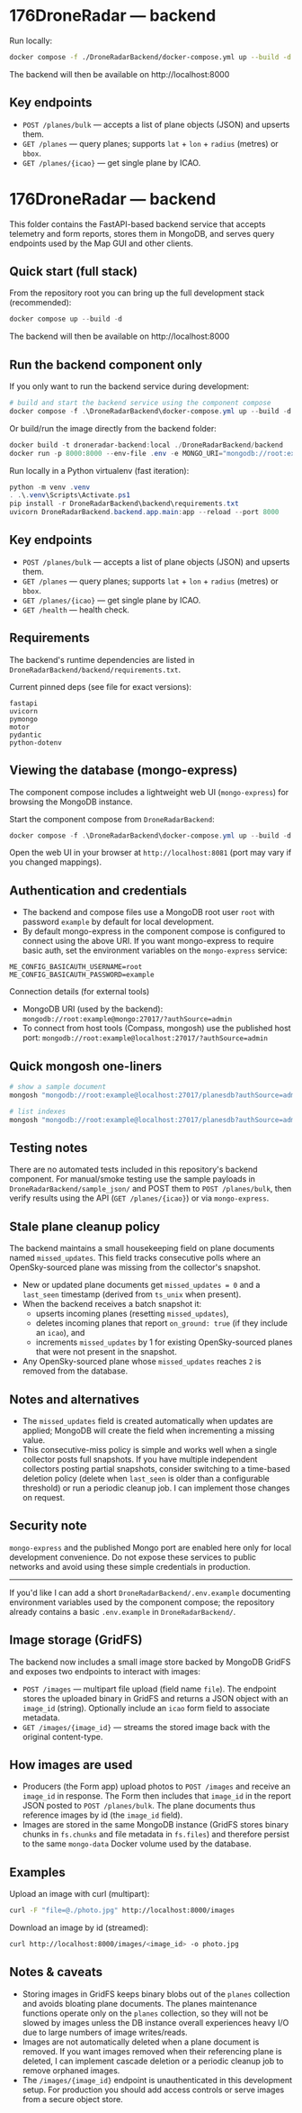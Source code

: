 # 176DroneRadar — backend

Run locally:

```bash
docker compose -f ./DroneRadarBackend/docker-compose.yml up --build -d
```

The backend will then be available on http://localhost:8000

## Key endpoints

- `POST /planes/bulk` — accepts a list of plane objects (JSON) and upserts them.
- `GET /planes` — query planes; supports `lat` + `lon` + `radius` (metres) or `bbox`.
- `GET /planes/{icao}` — get single plane by ICAO.
# 176DroneRadar — backend

This folder contains the FastAPI-based backend service that accepts telemetry and form reports, stores them in MongoDB, and serves query endpoints used by the Map GUI and other clients.

Quick start (full stack)
------------------------
From the repository root you can bring up the full development stack (recommended):

```powershell
docker compose up --build -d
```

The backend will then be available on http://localhost:8000

Run the backend component only
----------------------------
If you only want to run the backend service during development:

```powershell
# build and start the backend service using the component compose
docker compose -f .\DroneRadarBackend\docker-compose.yml up --build -d
```

Or build/run the image directly from the backend folder:

```powershell
docker build -t droneradar-backend:local ./DroneRadarBackend/backend
docker run -p 8000:8000 --env-file .env -e MONGO_URI="mongodb://root:example@mongo:27017/?authSource=admin" droneradar-backend:local
```

Run locally in a Python virtualenv (fast iteration):

```powershell
python -m venv .venv
. .\.venv\Scripts\Activate.ps1
pip install -r DroneRadarBackend\backend\requirements.txt
uvicorn DroneRadarBackend.backend.app.main:app --reload --port 8000
```

Key endpoints
-------------
- `POST /planes/bulk` — accepts a list of plane objects (JSON) and upserts them.
- `GET /planes` — query planes; supports `lat` + `lon` + `radius` (metres) or `bbox`.
- `GET /planes/{icao}` — get single plane by ICAO.
- `GET /health` — health check.

Requirements
------------
The backend's runtime dependencies are listed in `DroneRadarBackend/backend/requirements.txt`.

Current pinned deps (see file for exact versions):
```
fastapi
uvicorn
pymongo
motor
pydantic
python-dotenv
```

Viewing the database (mongo-express)
----------------------------------
The component compose includes a lightweight web UI (`mongo-express`) for browsing the MongoDB instance.

Start the component compose from `DroneRadarBackend`:

```powershell
docker compose -f .\DroneRadarBackend\docker-compose.yml up --build -d
```

Open the web UI in your browser at `http://localhost:8081` (port may vary if you changed mappings).

Authentication and credentials
------------------------------
- The backend and compose files use a MongoDB root user `root` with password `example` by default for local development.
- By default mongo-express in the component compose is configured to connect using the above URI. If you want mongo-express to require basic auth, set the environment variables on the `mongo-express` service:

```
ME_CONFIG_BASICAUTH_USERNAME=root
ME_CONFIG_BASICAUTH_PASSWORD=example
```

Connection details (for external tools)

- MongoDB URI (used by the backend): `mongodb://root:example@mongo:27017/?authSource=admin`
- To connect from host tools (Compass, mongosh) use the published host port: `mongodb://root:example@localhost:27017/?authSource=admin`

Quick mongosh one-liners
------------------------
```powershell
# show a sample document
mongosh "mongodb://root:example@localhost:27017/planesdb?authSource=admin" --eval "db.planes.findOne()"

# list indexes
mongosh "mongodb://root:example@localhost:27017/planesdb?authSource=admin" --eval "printjson(db.planes.getIndexes())"
```

Testing notes
-------------
There are no automated tests included in this repository's backend component. For manual/smoke testing use the sample payloads in `DroneRadarBackend/sample_json/` and POST them to `POST /planes/bulk`, then verify results using the API (`GET /planes/{icao}`) or via `mongo-express`.

Stale plane cleanup policy
--------------------------
The backend maintains a small housekeeping field on plane documents named `missed_updates`. This field tracks consecutive polls where an OpenSky-sourced plane was missing from the collector's snapshot.

- New or updated plane documents get `missed_updates = 0` and a `last_seen` timestamp (derived from `ts_unix` when present).
- When the backend receives a batch snapshot it:
	- upserts incoming planes (resetting `missed_updates`),
	- deletes incoming planes that report `on_ground: true` (if they include an `icao`), and
	- increments `missed_updates` by 1 for existing OpenSky-sourced planes that were not present in the snapshot.
- Any OpenSky-sourced plane whose `missed_updates` reaches `2` is removed from the database.

Notes and alternatives
----------------------
- The `missed_updates` field is created automatically when updates are applied; MongoDB will create the field when incrementing a missing value.
- This consecutive-miss policy is simple and works well when a single collector posts full snapshots. If you have multiple independent collectors posting partial snapshots, consider switching to a time-based deletion policy (delete when `last_seen` is older than a configurable threshold) or run a periodic cleanup job. I can implement those changes on request.

Security note
-------------
`mongo-express` and the published Mongo port are enabled here only for local development convenience. Do not expose these services to public networks and avoid using these simple credentials in production.

***

If you'd like I can add a short `DroneRadarBackend/.env.example` documenting environment variables used by the component compose; the repository already contains a basic `.env.example` in `DroneRadarBackend/`.

Image storage (GridFS)
----------------------
The backend now includes a small image store backed by MongoDB GridFS and exposes two endpoints to interact with images:

- `POST /images` — multipart file upload (field name `file`). The endpoint stores the uploaded binary in GridFS and returns a JSON object with an `image_id` (string). Optionally include an `icao` form field to associate metadata.
- `GET /images/{image_id}` — streams the stored image back with the original content-type.

How images are used
--------------------
- Producers (the Form app) upload photos to `POST /images` and receive an `image_id` in response. The Form then includes that `image_id` in the report JSON posted to `POST /planes/bulk`. The plane documents thus reference images by id (the `image_id` field).
- Images are stored in the same MongoDB instance (GridFS stores binary chunks in `fs.chunks` and file metadata in `fs.files`) and therefore persist to the same `mongo-data` Docker volume used by the database.

Examples
--------
Upload an image with curl (multipart):

```bash
curl -F "file=@./photo.jpg" http://localhost:8000/images
```

Download an image by id (streamed):

```bash
curl http://localhost:8000/images/<image_id> -o photo.jpg
```

Notes & caveats
---------------
- Storing images in GridFS keeps binary blobs out of the `planes` collection and avoids bloating plane documents. The planes maintenance functions operate only on the `planes` collection, so they will not be slowed by images unless the DB instance overall experiences heavy I/O due to large numbers of image writes/reads.
- Images are not automatically deleted when a plane document is removed. If you want images removed when their referencing plane is deleted, I can implement cascade deletion or a periodic cleanup job to remove orphaned images.
- The `/images/{image_id}` endpoint is unauthenticated in this development setup. For production you should add access controls or serve images from a secure object store.